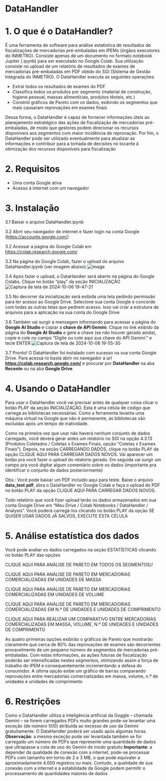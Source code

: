 # DataHandler
# 1. O que é o DataHandler?
É uma ferramenta de software para análise estatística de resultados de fiscalizações de mercadorias pré-embaladas em IPEMs (órgãos executores do INMETRO).
Consiste apenas de um documento no formato notebook Jupiter (.ipynb) para ser executado no Google Colab. Sua utilização consiste no upload de um relatório de resultados de exames de mercadorias pré-embaladas em PDF obtido do SGI (Sistema de Gestão Integrada do INMETRO). O DataHandler executa as seguintes operações:

- Extrai todos os resultados de exames do PDF
- Classifica todos os produtos por segmento (material de construção, higiene pessoal, massas alimentícias, produtos têxteis, etc.)
- Constrói gráficos de Pareto com os dados, exibindo os segmentos que mais causaram reprovações em exames finais

Dessa forma, o DataHandler é capaz de fornecer informações úteis ao planejamento estratégico das ações de fiscalização de mercadorias pré-embaladas, de modo que gestores podem direcionar os recursos disponíveis aos segmentos com maior incidência de reprovação.
Por fim, o DataHandler pode ser utilizado eventualmente para atualizar as informações e contribuir para a tomada de decisões no tocante à otimização dos recursos disponíveis para fiscalização

#  2. Requisitos
- Uma conta Google ativa
- Acesso à internet com um navegador

# 3. Instalação
3.1 Baixar o arquivo DataHandler.ipynb

3.2 Abrir seu navegador de internet e fazer login na conta Google (https://accounts.google.com/)

3.2 Acessar a página do Google Colab em https://colab.research.google.com/

3.3 Na página do Google Colab, fazer o upload do arquivo DataHandler.ipynb (ver imagem abaixo)
![image](https://github.com/user-attachments/assets/8319cb03-b364-4dcf-a61a-4e755ac3f453)

3.4 Após fazer o upload, o DataHandler será aberto na página do Google Colabs. Clique no botão “play” da seção INICIALIZAÇÃO
![Captura de tela de 2024-10-06 19-47-21](https://github.com/user-attachments/assets/0768ea7d-98be-45c0-8f5b-6f427b32817e)


3.5 No decorrer da inicialização será exibida uma tela pedindo permissão para ter acesso ao Google Drive. Selecione sua conta Google e concorde com todas as outras telas que pedirem acesso. Isso vai criar a estrutura de arquivos para a aplicação na sua conta do Google Drive

3.6 Também vai surgir a mensagem informando para acessar a página do **Google AI Studio** e copiar a **chave de API Gemini**. Clique no link exibido da página do **Google AI Studio** e gere a chave (se não houver gerado ainda), copie e cole no campo “Digite ou cole aqui sua chave do API Gemini:” e tecle ENTER
![Captura de tela de 2024-10-06 19-55-30](https://github.com/user-attachments/assets/f7e52790-6aec-4816-ac42-5d376f66bf2a)


3.7 Pronto! O DataHandler foi instalado com sucesso na sua conta Google Drive. Para acessá-lo basta abrir no navegador a url **https://colab.research.google.com/** e procurar por **DataHandler** na aba **Recente** ou na aba **Google Drive**

# 4. Usando o DataHandler
Para usar o DataHandler você vai precisar antes de qualquer coisa clicar o botão PLAY da seção INICIALIZAÇÃO. Esta é uma célula de código que carrega as bibliotecas necessárias. Como a ferramenta levanta uma máquina virtual na Google que não é permanente, as bibliotecas são excluídas após um tempo de inatividade.

Como na primeira vez que usar não haverá nenhum conjunto de dados carregado, você deverá gerar antes um relatório no SGI na opção 4.3.13 (Produtos Coletados / Coletas x Exames Finais, opção “Coletas x Exames Finais”). Depois, na seção CARREGANDO DADOS, clique no botão PLAY da opção CLIQUE AQUI PARA CARREGAR DADOS NOVOS. Vai aparecer um botão pra você fazer o upload do relatório gerado. Em seguida vai surgir um campo pra você digitar algum comentário sobre os dados (importante pra identificar o conjunto de dados posteriormente)

Obs.: Você pode baixar um PDF incluído aqui para teste. Baixe o arquivo **data_test.pdf**, abra o DataHandler no Google Colab e faça o upload do PDF no botão PLAY da opção CLIQUE AQUI PARA CARREGAR DADOS NOVOS.

Todo relatório que você fizer upload terão os dados armazenados em sua conta Google Drive em “Meu Drive / Colab Notebooks / DataHandler / Analysis”. Você poderá carregá-los clicando no botão PLAY da opção SE QUISER USAR DADOS JÁ SALVOS, EXECUTE ESTA CÉLULA

# 5. Análise estatística dos dados
Você pode avaliar os dados carregados na seção ESTATÍSTICAS clicando no botão PLAY das opções

CLIQUE AQUI PARA ANÁLISE DE PARETO EM TODOS OS SEGMENTOS//

CLIQUE AQUI PARA ANÁLISE DE PARETO EM MERCADORIAS COMERCIALIZADAS EM UNIDADES DE MASSA

CLIQUE AQUI PARA ANÁLISE DE PARETO EM MERCADORIAS COMERCIALIZADAS EM UNIDADES DE VOLUME

CLIQUE AQUI PARA ANÁLISE DE PARETO EM MERCADORIAS COMERCIALIZADAS EM N.º DE UNIDADES E UNIDADES DE COMPRIMENTO

CLIQUE AQUI PARA REALIZAR UM COMPARATIVO ENTRE MERCADORIAS COMERCIALIZADAS EM MASSA, VOLUME, N.º DE UNIDADES E UNIDADES DE COMPRIMENTO

As quatro primeiras opções exibirão o gráficos de Pareto que mostrarão claramente que cerca de 80% das reprovações de exames são decorrentes provavelmente de um pequeno número de segmentos de mercadorias pré-embaladas. Com estas informações, as ações futuras de fiscalização poderão ser intensificadas nestes segmentos, otimizando assim a força de trabalho do IPEM e consequentemente incrementando a defesa do consumidor.
A última opção exibe um gráfico de barras comparando reprovações entre mercadorias comercializadas em massa, volume, n.º de unidades e unidades de comprimento

# 6. Restrições
Como o DataHandler utiliza a inteligência artificial da Goggle – chamada Gemini – se forem carregados PDFs muito grandes pode-se levantar uma exceção (de número 500) atribuída ao excesso de uso da Gemini gratuitamente. O DataHandler poderá ser usado após algumas horas.
**Observação**: a mesma exceção pode ser levantada também se for carregado um número de PDFs que represente uma quantidade de dados que ultrapasse a cota de uso do Gemini de modo gratuito
**Importante**: a depender da qualidade de conexão com a internet, pode-se processar PDFs com tamanho em torno de 2 e 3 MB, o que pode equivaler a aproximadamente 4.000 registros ou mais. Contudo, a qualidade de sua conexão com a internet e a estabilidade da Google podem permitir o processamento de quantidades maiores de dados
